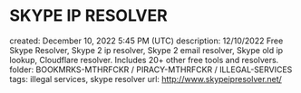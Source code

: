 # SKYPE IP RESOLVER

created: December 10, 2022 5:45 PM (UTC)
description: 12/10/2022 Free Skype Resolver, Skype 2 ip resolver, Skype 2 email resolver, Skype old ip lookup, Cloudflare resolver. Includes 20+ other free tools and resolvers.
folder: BOOKMRKS-MTHRFCKR / PIRACY-MTHRFCKR / ILLEGAL-SERVICES
tags: illegal services, skype resolver
url: http://www.skypeipresolver.net/